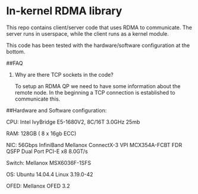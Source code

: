# In-kernel RDMA library

This repo contains client/server code that uses RDMA to communicate. The server runs in userspace, while the client runs as a kernel module.

This code has been tested with the hardware/software configuration at the bottom.


##FAQ

1. Why are there TCP sockets in the code?

   To setup an RDMA QP we need to have some information about the remote node. In the beginning a TCP connection is established to communicate this.


##Hardware and Software configuration:

CPU: Intel IvyBridge E5-1680V2, 8C/16T 3.0GHz 25mb

RAM: 128GB ( 8 x 16gb ECC)

NIC: 56Gbps InfiniBand Mellanox ConnectX-3 VPI MCX354A-FCBT FDR QSFP Dual Port PCI-E x8 8.0GT/s

Switch: Mellanox MSX6036F-1SFS

OS: Ubuntu 14.04.4 Linux 3.19.0-42

OFED: Mellanox OFED 3.2
